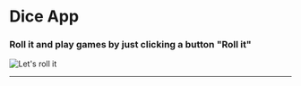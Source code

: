 # Dice App

### Roll it and play games by just clicking a button "Roll it"



![Let's roll it](https://lh3.google.com/pw/ACtC-3f8fO-6Ap-L3JqTG8RBYeFxmQd5Po15MUU5KwmB2d_DEA0_qrrTGLYuIWEji5Rgt465RU6yupab6BR58TcC_yes8CW1y5U=w422-h914-no?authuser=0)
 


----------


